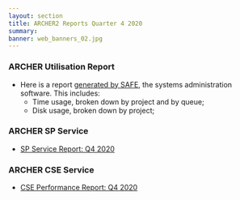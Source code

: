```yaml
---
layout: section
title: ARCHER2 Reports Quarter 4 2020
summary: 
banner: web_banners_02.jpg
---
```


### ARCHER Utilisation Report


* Here is a report [generated by SAFE](Q4_2020_safe.pdf), the systems administration
software.  This includes:
    * Time usage, broken down by project and by queue;
    * Disk usage, broken down by project;



### ARCHER SP Service


* [SP Service Report: Q4 2020](SP_Report_4Q2020.pdf)


### ARCHER CSE Service

* [CSE Performance Report: Q4 2020](CSE_Report_4Q2020.pdf)



